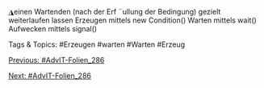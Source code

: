 ◮einen Wartenden (nach der Erf ¨ullung der Bedingung) gezielt weiterlaufen
lassen
Erzeugen mittels new Condition()
Warten mittels wait()
Aufwecken mittels signal()

   Tags & Topics:
   #Erzeugen
   #warten
   #Warten
   #Erzeug

[Previous: #AdvIT-Folien_286](AdvIT-Folien_286.md)

[Next: #AdvIT-Folien_286](AdvIT-Folien_286.md)
